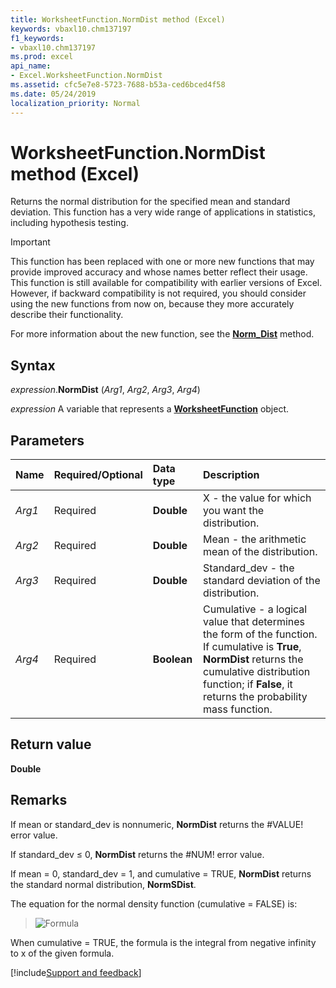```yaml
---
title: WorksheetFunction.NormDist method (Excel)
keywords: vbaxl10.chm137197
f1_keywords:
- vbaxl10.chm137197
ms.prod: excel
api_name:
- Excel.WorksheetFunction.NormDist
ms.assetid: cfc5e7e8-5723-7688-b53a-ced6bced4f58
ms.date: 05/24/2019
localization_priority: Normal
---
```



# WorksheetFunction.NormDist method (Excel)

Returns the normal distribution for the specified mean and standard deviation. This function has a very wide range of applications in statistics, including hypothesis testing.

> [!IMPORTANT] 
> This function has been replaced with one or more new functions that may provide improved accuracy and whose names better reflect their usage. This function is still available for compatibility with earlier versions of Excel. However, if backward compatibility is not required, you should consider using the new functions from now on, because they more accurately describe their functionality.
> 
> For more information about the new function, see the **[Norm_Dist](Excel.WorksheetFunction.Norm_Dist.md)** method.

## Syntax

_expression_.**NormDist** (_Arg1_, _Arg2_, _Arg3_, _Arg4_)

_expression_ A variable that represents a **[WorksheetFunction](Excel.WorksheetFunction.md)** object.


## Parameters

|Name|Required/Optional|Data type|Description|
|:-----|:-----|:-----|:-----|
| _Arg1_|Required| **Double**|X - the value for which you want the distribution.|
| _Arg2_|Required| **Double**|Mean - the arithmetic mean of the distribution.|
| _Arg3_|Required| **Double**|Standard_dev - the standard deviation of the distribution.|
| _Arg4_|Required| **Boolean**|Cumulative - a logical value that determines the form of the function. If cumulative is **True**, **NormDist** returns the cumulative distribution function; if **False**, it returns the probability mass function.|

## Return value

**Double**


## Remarks

If mean or standard_dev is nonnumeric, **NormDist** returns the #VALUE! error value.
    
If standard_dev ≤ 0, **NormDist** returns the #NUM! error value.
    
If mean = 0, standard_dev = 1, and cumulative = TRUE, **NormDist** returns the standard normal distribution, **NormSDist**.
    
The equation for the normal density function (cumulative = FALSE) is:

> ![Formula](../images/awfnrmdi_ZA06051213.gif)

When cumulative = TRUE, the formula is the integral from negative infinity to x of the given formula. 
    


[!include[Support and feedback](~/includes/feedback-boilerplate.md)]
